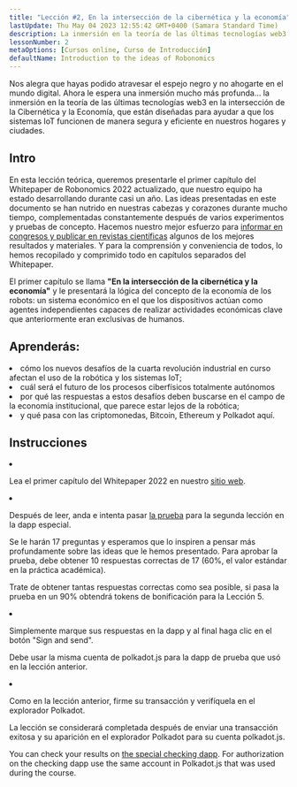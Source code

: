 ```yaml
---
title: "Lección #2, En la intersección de la cibernética y la economía"
lastUpdate: Thu May 04 2023 12:55:42 GMT+0400 (Samara Standard Time)
description: La inmersión en la teoría de las últimas tecnologías web3 en la intersección de la Cibernética y la Economía, que están diseñadas para ayudar a que los sistemas IoT funcionen de manera segura y eficiente en nuestros hogares y ciudades.
lessonNumber: 2
metaOptions: [Cursos online, Curso de Introducción]
defaultName: Introduction to the ideas of Robonomics
---
```



Nos alegra que hayas podido atravesar el espejo negro y no ahogarte en el mundo digital. Ahora le espera una inmersión mucho más profunda... la inmersión en la teoría de las últimas tecnologías web3 en la intersección de la Cibernética y la Economía, que están diseñadas para ayudar a que los sistemas IoT funcionen de manera segura y eficiente en nuestros hogares y ciudades.


## Intro

En esta lección teórica, queremos presentarle el primer capítulo del Whitepaper de Robonomics 2022 actualizado, que nuestro equipo ha estado desarrollando durante casi un año. Las ideas presentadas en este documento se han nutrido en nuestras cabezas y corazones durante mucho tiempo, complementadas constantemente después de varios experimentos y pruebas de concepto. Hacemos nuestro mejor esfuerzo para [informar en congresos y publicar en revistas científicas](https://robonomics.network/papers/) algunos de los mejores resultados y materiales. Y para la comprensión y conveniencia de todos, lo hemos recopilado y comprimido todo en capítulos separados del Whitepaper.

El primer capítulo se llama **"En la intersección de la cibernética y la economía"** y le presentará la lógica del concepto de la economía de los robots: un sistema económico en el que los dispositivos actúan como agentes independientes capaces de realizar actividades económicas clave que anteriormente eran exclusivas de humanos.


## Aprenderás:

<List>

<li>
cómo los nuevos desafíos de la cuarta revolución industrial en curso afectan el uso de la robótica y los sistemas IoT;
</li>

<li>
cuál será el futuro de los procesos ciberfísicos totalmente autónomos
</li>

<li>
por qué las respuestas a estos desafíos deben buscarse en el campo de la economía institucional, que parece estar lejos de la robótica;
</li>

<li>
y qué pasa con las criptomonedas, Bitcoin, Ethereum y Polkadot aquí.
</li>

</List>

## Instrucciones

<List type="numbers">

<li>

Lea el primer capítulo del Whitepaper 2022 en nuestro [sitio web](https://robonomics.network/vision/).

</li>

<li>

Después de leer, anda e intenta pasar [la prueba](https://lesson2.robonomics.academy/#/) para la segunda lección en la dapp especial.

Se le harán 17 preguntas y esperamos que lo inspiren a pensar más profundamente sobre las ideas que le hemos presentado. Para aprobar la prueba, debe obtener 10 respuestas correctas de 17 (60%, el valor estándar en la práctica académica).

Trate de obtener tantas respuestas correctas como sea posible, si pasa la prueba en un 90% obtendrá tokens de bonificación para la Lección 5.

</li>

<li>

Simplemente marque sus respuestas en la dapp y al final haga clic en el botón "Sign and send".

Debe usar la misma cuenta de polkadot.js para la dapp de prueba que usó en la lección anterior. 

</li>

<li>

Como en la lección anterior, firme su transacción y verifíquela en el explorador Polkadot.

</li>
</List>


<Result>

La lección se considerará completada después de enviar una transacción exitosa y su aparición en el explorador Polkadot para su cuenta polkadot.js.

You can check your results on [the special checking dapp](https://lk.robonomics.academy/). For authorization on the checking dapp use the same account in Polkadot.js that was used during the course.

</Result>